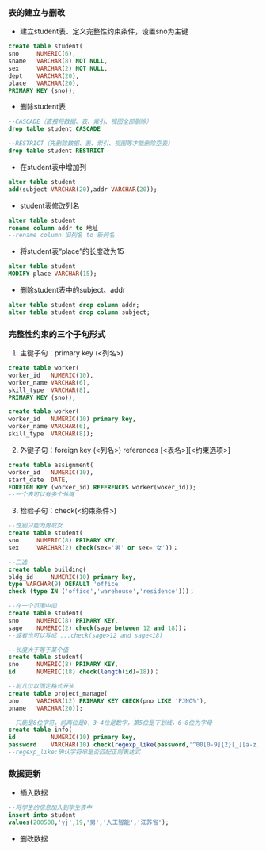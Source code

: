 ### 表的建立与删改
- 建立student表、定义完整性约束条件，设置sno为主键
```sql
create table student(
sno     NUMERIC(6),
sname   VARCHAR(8) NOT NULL,
sex     VARCHAR(2) NOT NULL,
dept    VARCHAR(20),
place   VARCHAR(20),
PRIMARY KEY (sno));
```

- 删除student表
```sql
--CASCADE（直接将数据、表、索引、视图全部删除）
drop table student CASCADE 
```
```sql
--RESTRICT（先删除数据、表、索引、视图等才能删除空表）
drop table student RESTRICT 
```

- 在student表中增加列
```sql
alter table student
add(subject VARCHAR(20),addr VARCHAR(20));
```

- student表修改列名
```sql
alter table student
rename column addr to 地址
--rename column 旧列名 to 新列名
```

- 将student表“place”的长度改为15
```sql
alter table student
MODIFY place VARCHAR(15);
```

- 删除student表中的subject、addr
```sql
alter table student drop column addr;
alter table student drop column subject;
```


### 完整性约束的三个子句形式
1. 主键子句：primary key (<列名>)
```sql
create table worker(
worker_id   NUMERIC(10),
worker_name VARCHAR(6),
skill_type  VARCHAR(8),
PRIMARY KEY (sno)); 
```
```sql
create table worker(
worker_id   NUMERIC(10) primary key,
worker_name VARCHAR(6),
skill_type  VARCHAR(8));
```

2. 外键子句：foreign key (<列名>) references [<表名>][<约束选项>]
```sql
create table assignment(
worker_id   NUMERIC(10),
start_date  DATE,
FOREIGN KEY (worker_id) REFERENCES worker(woker_id));
--一个表可以有多个外键
```

3. 检验子句：check(<约束条件>)
```sql
--性别只能为男或女
create table student(
sno     NUMERIC(8) PRIMARY KEY,
sex     VARCHAR(2) check(sex='男' or sex='女'))；
```
```sql
--三选一
create table building(
bldg_id     NUMERIC(10) primary key,
type VARCHAR(9) DEFAULT 'office'
check (type IN ('office','warehouse','residence')))；
```
```sql
--在一个范围中间
create table student(
sno     NUMERIC(8) PRIMARY KEY,
sage    NUMERIC(2) check(sage between 12 and 18))；
--或者也可以写成 ...check(sage>12 and sage<18)
```
```sql
--长度大于等于某个值
create table student(
sno     NUMERIC(8) PRIMARY KEY,
id      NUMERIC(18) check(length(id)=18))；
```
```sql
--前几位以固定格式开头
create table project_manage(
pno     VARCHAR(12) PRIMARY KEY CHECK(pno LIKE 'PJNO%'),
pname   VARCHAR(20));
```
```sql
--只能是8位字符，前两位是0，3~4位是数字，第5位是下划线，6~8位为字母
create table info(
id          NUMERIC(10) primary key,
password    VARCHAR(10) check(regexp_like(password,'^00[0-9]{2}[_][a-z,A-Z]{3}$')) and lenth(password)=8);
--regexp_like:确认字符串是否匹配正则表达式
```


### 数据更新
- 插入数据
```sql
--将学生的信息加入到学生表中
insert into student
values(200508,'yj',19,'男','人工智能','江苏省');
```

- 删改数据
```sql

```
